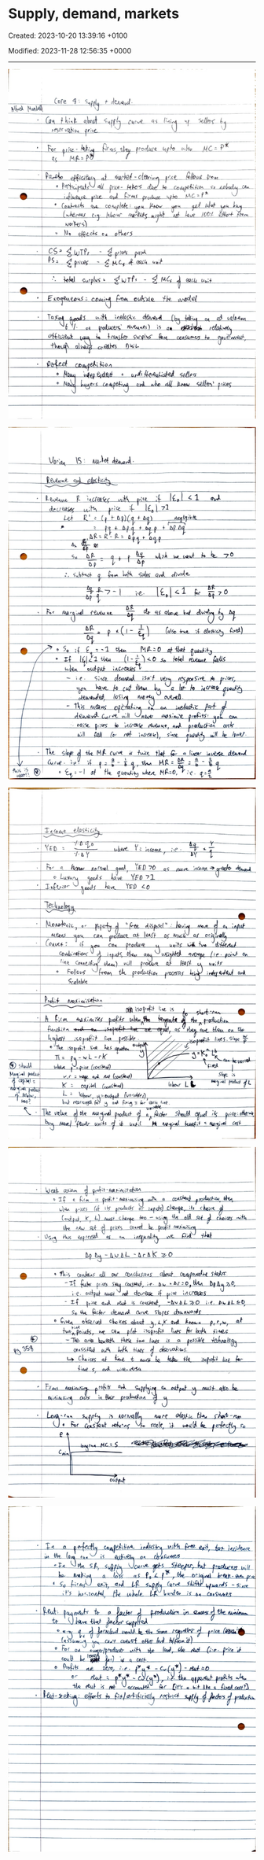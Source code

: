 # Supply, demand, markets

Created: 2023-10-20 13:39:16 +0100

Modified: 2023-11-28 12:56:35 +0000

---

![](../../media/Year-1-Micro-Supply,-demand,-markets-image1.jpeg)



![](../../media/Year-1-Micro-Supply,-demand,-markets-image2.jpeg)



![](../../media/Year-1-Micro-Supply,-demand,-markets-image3.jpeg)



![](../../media/Year-1-Micro-Supply,-demand,-markets-image4.jpeg)



![](../../media/Year-1-Micro-Supply,-demand,-markets-image5.jpeg)







